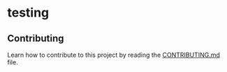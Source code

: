 # testing

## Contributing

Learn how to contribute to this project by reading the [CONTRIBUTING.md](CONTRIBUTING.md) file.
